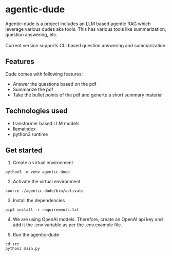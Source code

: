 # agentic-dude

Agentic-dude is a project includes an LLM based agentic RAG which leverage various dudes aka tools. This has various tools like summarization, question answering, etc.
</br>
</br>
Current version supports CLI based question answering and summarization.

## Features

Dude comes with following features:

- Answer the questions based on the pdf
- Summarize the pdf
- Take the bullet points of the pdf and generte a short summary material

## Technologies used

- transformer based LLM models
- llamaindex
- python3 runtime

## Get started

1. Create a virtual environment

```
python3 -m venv agentic-dude
```

2. Activate the virtual environment

```
source ./agentic-dude/bin/activate
```

3. Install the dependencies

```
pip3 install -r requirements.txt
```

4. We are using OpenAI models. Therefore, create an OpenAI api key and add it the .env variable as per the .env.example file.

5. Run the agentic-dude

```
cd src
python3 main.py
```
